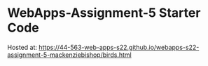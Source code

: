 # WebApps-Assignment-5 Starter Code
Hosted at: https://44-563-web-apps-s22.github.io/webapps-s22-assignment-5-mackenziebishop/birds.html
